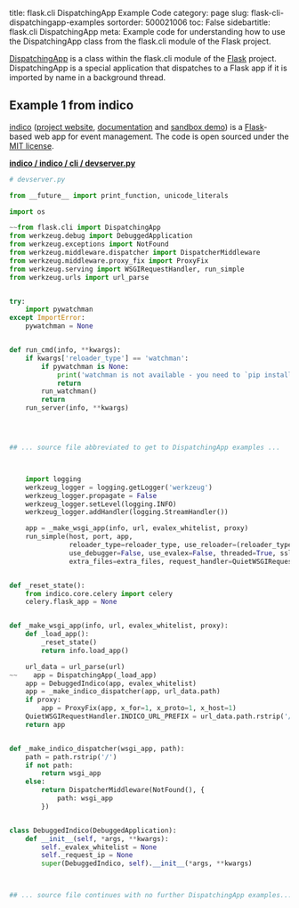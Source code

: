 title: flask.cli DispatchingApp Example Code
category: page
slug: flask-cli-dispatchingapp-examples
sortorder: 500021006
toc: False
sidebartitle: flask.cli DispatchingApp
meta: Example code for understanding how to use the DispatchingApp class from the flask.cli module of the Flask project.


[DispatchingApp](https://github.com/pallets/flask/blob/master/src/flask/cli.py)
is a class within the flask.cli module of the [Flask](/flask.html) project.
DispatchingApp is a special application that dispatches to a Flask app
if it is imported by name in a background thread.


## Example 1 from indico
[indico](https://github.com/indico/indico)
([project website](https://getindico.io/),
[documentation](https://docs.getindico.io/en/stable/installation/)
and [sandbox demo](https://sandbox.getindico.io/))
is a [Flask](/flask.html)-based web app for event management.
The code is open sourced under the
[MIT license](https://github.com/indico/indico/blob/master/LICENSE).

[**indico / indico / cli / devserver.py**](https://github.com/indico/indico/blob/master/indico/cli/devserver.py)

```python
# devserver.py

from __future__ import print_function, unicode_literals

import os

~~from flask.cli import DispatchingApp
from werkzeug.debug import DebuggedApplication
from werkzeug.exceptions import NotFound
from werkzeug.middleware.dispatcher import DispatcherMiddleware
from werkzeug.middleware.proxy_fix import ProxyFix
from werkzeug.serving import WSGIRequestHandler, run_simple
from werkzeug.urls import url_parse


try:
    import pywatchman
except ImportError:
    pywatchman = None


def run_cmd(info, **kwargs):
    if kwargs['reloader_type'] == 'watchman':
        if pywatchman is None:
            print('watchman is not available - you need to `pip install pywatchman`')
            return
        run_watchman()
        return
    run_server(info, **kwargs)




## ... source file abbreviated to get to DispatchingApp examples ...



    import logging
    werkzeug_logger = logging.getLogger('werkzeug')
    werkzeug_logger.propagate = False
    werkzeug_logger.setLevel(logging.INFO)
    werkzeug_logger.addHandler(logging.StreamHandler())

    app = _make_wsgi_app(info, url, evalex_whitelist, proxy)
    run_simple(host, port, app,
               reloader_type=reloader_type, use_reloader=(reloader_type != 'none'),
               use_debugger=False, use_evalex=False, threaded=True, ssl_context=ssl_ctx,
               extra_files=extra_files, request_handler=QuietWSGIRequestHandler if quiet else None)


def _reset_state():
    from indico.core.celery import celery
    celery.flask_app = None


def _make_wsgi_app(info, url, evalex_whitelist, proxy):
    def _load_app():
        _reset_state()
        return info.load_app()

    url_data = url_parse(url)
~~    app = DispatchingApp(_load_app)
    app = DebuggedIndico(app, evalex_whitelist)
    app = _make_indico_dispatcher(app, url_data.path)
    if proxy:
        app = ProxyFix(app, x_for=1, x_proto=1, x_host=1)
    QuietWSGIRequestHandler.INDICO_URL_PREFIX = url_data.path.rstrip('/')
    return app


def _make_indico_dispatcher(wsgi_app, path):
    path = path.rstrip('/')
    if not path:
        return wsgi_app
    else:
        return DispatcherMiddleware(NotFound(), {
            path: wsgi_app
        })


class DebuggedIndico(DebuggedApplication):
    def __init__(self, *args, **kwargs):
        self._evalex_whitelist = None
        self._request_ip = None
        super(DebuggedIndico, self).__init__(*args, **kwargs)



## ... source file continues with no further DispatchingApp examples...

```

